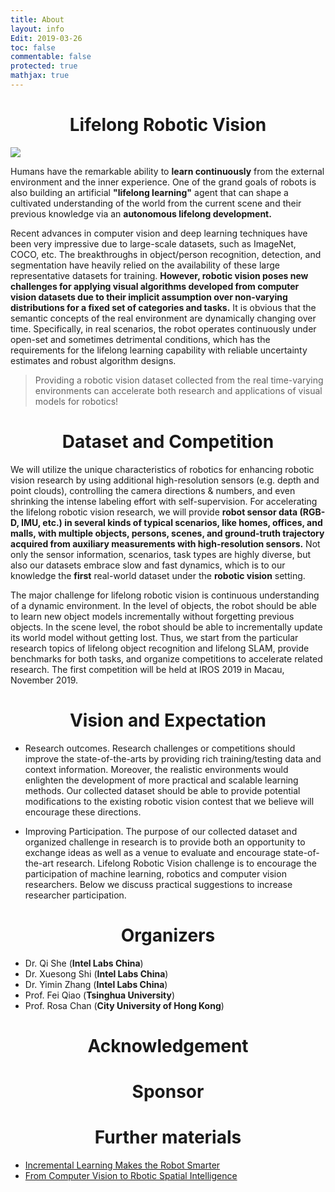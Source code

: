 ```yaml
---
title: About
layout: info
Edit: 2019-03-26
toc: false
commentable: false
protected: true
mathjax: true
---
```


<!--
# Lifelong Learning Definition (Opinions are my own)

The first and the most crutial thing needed to be seriously considered is what is **"lifelong learning"** in robotic vision area. Below we have summaried some senarios that should be included under this definition. Robot continuously learns 


- the instances of the known class, and improves classifier based on accumulated intances, it is an enhancement process.
- the novel class, which has not been appeared in the previous learning procedure. The model should be able to increase class-incremental capability.
- multiple tasks which are highly relevant, such as from I.I.D assumptions, we can say the tasks are within the same environment.
- multiple tasks which are from None I.I.D situations.--> 


# <center>Lifelong Robotic Vision</center>
![](https://github.com/lifelong-robotic-vision/lifelong-robotic-vision.github.io/blob/master/about/Relation.png)

Humans have the remarkable ability to **learn continuously** from the external environment and the inner experience. One of the grand goals of robots is also building an artificial **"lifelong learning"** agent that can shape a cultivated understanding of the world from the current scene and their previous knowledge via an **autonomous lifelong development.**

Recent advances in computer vision and deep learning techniques have been very impressive due to large-scale datasets, such as ImageNet, COCO, etc. The breakthroughs in object/person recognition, detection, and segmentation have heavily relied on the availability of these large representative datasets for training. **However, robotic vision poses new challenges for applying visual algorithms developed from computer vision datasets due to their implicit assumption over non-varying distributions for a fixed set of categories and tasks.** It is obvious that the semantic concepts of the real environment are dynamically changing over time. Specifically, in real scenarios, the robot operates continuously under open-set and sometimes detrimental conditions, which has the requirements for the lifelong learning capability with reliable uncertainty estimates and robust algorithm designs. 

> Providing a robotic vision dataset collected from the real time-varying environments can accelerate both research and applications of visual models for robotics!
 
 
# <center>Dataset and Competition</center>
We will utilize the unique characteristics of robotics for enhancing robotic vision research by using additional high-resolution sensors (e.g. depth and point clouds), controlling the camera directions & numbers, and even shrinking the intense labeling effort with self-supervision. For accelerating the lifelong robotic vision research, we will provide **robot sensor data (RGB-D, IMU, etc.) in several kinds of typical scenarios, like homes, offices, and malls, with multiple objects, persons, scenes, and ground-truth trajectory acquired from auxiliary measurements with high-resolution sensors.** Not only the sensor information, scenarios, task types are highly diverse, but also our datasets embrace slow and fast dynamics, which is to our knowledge the **first** real-world dataset under the **robotic vision** setting.

The major challenge for lifelong robotic vision is continuous understanding of a dynamic environment. In the level of objects, the robot should be able to learn new object models incrementally without forgetting previous objects. In the scene level, the robot should be able to incrementally update its world model without getting lost. Thus, we start from the particular research topics of lifelong object recognition and lifelong SLAM, provide benchmarks for both tasks, and organize competitions to accelerate related research. The first competition will be held at IROS 2019 in Macau, November 2019.

# <center>Vision and Expectation</center>
- Research outcomes. Research challenges or competitions should improve the state-of-the-arts by providing rich training/testing data and context information. Moreover, the realistic environments would enlighten the development of more practical and scalable learning methods. Our collected dataset should be able to provide potential modifications to the existing robotic vision contest that we believe will encourage these directions.

- Improving Participation. The purpose of our collected dataset and organized challenge in research is to provide both an opportunity to exchange ideas as well as a venue to evaluate and encourage state-of-the-art research. Lifelong Robotic Vision challenge is to encourage the participation of machine learning, robotics and computer vision researchers. Below we discuss practical suggestions to increase researcher participation.

<!--# Posts

The posts are at different status.

| Status    | Meaning                                                      |
| --------- | ------------------------------------------------------------ |
| Completed | This post is considered completed, but I might edit it when I came up with something new. |
| Writing   | This post is being actively edited.                          |
| Paused    | This post is considered of low priority. I will come back to this post later. |
| Archived  | This post is outdated and I probably won't update it anymore. |>

# Sources

This website (source code [here](https://github.com/yk-liu/yk-liu.github.io)) uses these sources:

| Module                                                       | Mainly used in                                  | License/ TOS                                                 |
| ------------------------------------------------------------ | ----------------------------------------------- | ------------------------------------------------------------ |
| [Particle.js](https://github.com/VincentGarreau/particles.js) | Homepage                                        | [MIT](http://opensource.org/licenses/MIT)                    |
| [Visitor map](https://clustrmaps.com/)                       | Homepage, footer                                | [TOS](https://clustrmaps.com/legal)                          |
| [Homepage and color scheme](https://github.com/nrandecker/particle) | Layout @ homepage, color scheme @ all pages     | [MIT](http://opensource.org/licenses/MIT)                    |
| [List of recent post](https://github.com/mdo/jekyll-snippets/blob/master/posts-list.html) | Homepage, Post index                            | [MIT](http://opensource.org/licenses/MIT)                    |
| [Search](https://github.com/christian-fei/Simple-Jekyll-Search) | Post index, Tags index                          | [MIT](http://opensource.org/licenses/MIT)                    |
| [Side bar](https://github.com/poole/lanyon)                  | Post, all pages with these elements             | [MIT](https://github.com/poole/lanyon/blob/master/LICENSE.md) |
| [Table of content](https://github.com/allejo/jekyll-toc)     | Post                                            | [BSD-3](https://opensource.org/licenses/BSD-3-Clause) or [MIT](http://opensource.org/licenses/MIT) |
| [Markdown vue theme and color scheme](https://github.com/blinkfox/typora-vue-theme) | Markdown theme @ Post, color scheme @ all pages | [Apache-2.0](http://www.apache.org/licenses/LICENSE-2.0)     |
| [Tags, Tag cloud, Tag page](https://hyunyoung2.github.io/2016/12/17/Tag_Cloud/) | Post, Post index, Tags index                    | [MIT](http://opensource.org/licenses/MIT), repo [here](https://github.com/hyunyoung2/hyunyoung2.github.io). Tag page inspired by [haixing-hu](https://haixing-hu.github.io/tags.html) |
| [Font size adjustment](https://codepen.io/robgolbeck/pen/yePRwa) | Post                                            | [MIT](http://opensource.org/licenses/MIT)                    |
| [comment](https://commentit.io)                              | Post                                            | [APGL-3.0](https://www.gnu.org/licenses/agpl-3.0.html)       |
| [404 T-rex game](https://github.com/wayou/t-rex-runner)      | 404 page                                        | from [Chromium source code](https://cs.chromium.org/chromium/src/components/neterror/resources/offline.js?q=t-rex+package), [license](https://chromium.googlesource.com/chromium/src.git/+/master/LICENSE) |
| [Encryption](https://github.com/robinmoisson/staticrypt)     | Secret Pages                                    | [MIT](http://opensource.org/licenses/MIT)                    |

Additional licensing information can be found [here](https://github.com/yk-liu/yk-liu.github.io/blob/master/LICENSE.md).

I mainly use [Typora](https://www.typora.io) to write my post.-->

# <center> Organizers</center>
- Dr. Qi She (<b>Intel Labs China</b>)
- Dr. Xuesong Shi (<b>Intel Labs China</b>)
- Dr. Yimin Zhang (<b>Intel Labs China</b>)
- Prof. Fei Qiao (<b>Tsinghua University</b>)
- Prof. Rosa Chan (<b>City University of Hong Kong</b>)

# <center> Acknowledgement </center>

# <center> Sponsor </center>
# <center> Further materials </center>

- [Incremental Learning Makes the Robot Smarter](https://mp.weixin.qq.com/s/_txt3Y9HJlNDFljDCjKODA)
- [From Computer Vision to Rbotic Spatial Intelligence](https://mp.weixin.qq.com/s/9d0sbFdeAzgu81rzwDii9A)




